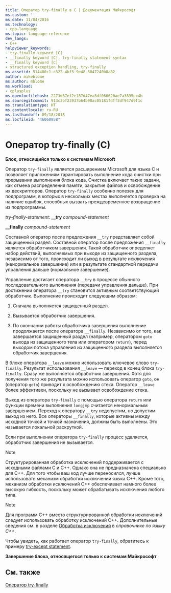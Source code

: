 ```yaml
---
title: Оператор try-finally в C | Документация Майкрософт
ms.custom: ''
ms.date: 11/04/2016
ms.technology:
- cpp-language
ms.topic: language-reference
dev_langs:
- C++
helpviewer_keywords:
- try-finally keyword [C]
- __finally keyword [C], try-finally statement syntax
- __finally keyword [C]
- structured exception handling, try-finally
ms.assetid: 514400c1-c322-4bf3-9e48-3047240b8a82
author: mikeblome
ms.author: mblome
ms.workload:
- cplusplus
ms.openlocfilehash: 2273d67ef2e187d47ea3df066620ae7a3895ec4b
ms.sourcegitcommit: 913c3bf23937b64b90ac05181fdff3df947d9f1c
ms.translationtype: HT
ms.contentlocale: ru-RU
ms.lasthandoff: 09/18/2018
ms.locfileid: "46060958"
---
```

# <a name="try-finally-statement-c"></a>Оператор try-finally (C)

**Блок, относящийся только к системам Microsoft**

Оператор `try-finally` является расширением Microsoft для языка C и позволяет приложениям гарантировать выполнение кода очистки при прерывании выполнения блока кода. Очистка включает такие задачи, как отмена распределения памяти, закрытие файлов и освобождение их дескрипторов. Оператор `try-finally` особенно полезен для подпрограмм, в которых в нескольких местах выполняется проверка на наличие ошибок, способных вызвать преждевременное возвращение из подпрограммы.

*try-finally-statement*: **__try** *compound-statement*

**__finally**  *compound-statement*

Составной оператор после предложения `__try` представляет собой защищенный раздел. Составной оператор после предложения `__finally` является обработчиком завершения. Такой обработчик определяет набор действий, выполняемых при выходе из защищенного раздела, независимо от того, происходит ли выход в результате исключения (ненормальное завершение) или в результате стандартной передачи управления дальше (нормальное завершение).

Управление достигает оператора `__try` в процессе обычного последовательного выполнения (передачи управления дальше). При достижении оператора `__try` становится активным соответствующий обработчик. Выполнение происходит следующим образом:

1. Сначала выполняется защищенный раздел.

1. Вызывается обработчик завершения.

1. По окончании работы обработчика завершения выполнение продолжается после оператора `__finally`. Независимо от того, как завершается защищенный раздел (например, оператором `goto` выхода из защищенного тела или оператором `return`), перед выходом потока управления из защищенного раздела выполняется обработчик завершения.

В блоке оператора `__leave` можно использовать ключевое слово `try-finally`. Результат использования `__leave` — переход в конец блока `try-finally`. Сразу же выполняется обработчик завершения. Хотя для получения того же результата можно использовать оператор `goto`, он (оператор `goto`) приводит к освобождению стека. Оператор `__leave` более эффективен, поскольку не вызывает освобождение стека.

Выход из оператора `try-finally` с помощью оператора `return` или функции времени выполнения `longjmp` считается ненормальным завершением. Переход к оператору `__try` недопустим, но допустим выход из него. Все операторы `__finally`, которые активны между исходной точкой и точкой назначения, должны быть выполнены. Это называется локальной раскруткой.

Если при выполнении оператора `try-finally` процесс удаляется, обработчик завершения не вызывается.

> [!NOTE]
>  Структурированная обработка исключений поддерживается с исходными файлами C и C++. Однако она не предназначена специально для C++. Для того чтобы ваш код лучше переносился, лучше использовать механизм обработки исключений языка C++. Кроме того, механизм обработки исключений C++ обеспечивает намного более высокую гибкость, поскольку может обрабатывать исключения любого типа.

> [!NOTE]
>  Для программ C++ вместо структурированной обработки исключений следует использовать обработку исключений C++. Дополнительные сведения см. в разделе [Обработка исключений](../cpp/exception-handling-in-visual-cpp.md) в *справочнике по языку C++*.

Чтобы увидеть, как работает оператор `try-finally`, обратитесь к примеру [try-except statement](../c-language/try-except-statement-c.md).

**Завершение блока, относящегося только к системам Майкрософт**

## <a name="see-also"></a>См. также

[Оператор try-finally](../cpp/try-finally-statement.md)